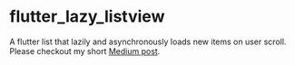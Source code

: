 # flutter_lazy_listview
A flutter list that lazily and asynchronously loads new items on user scroll. Please checkout my short [Medium post](https://medium.com/@archelangelo/flutter-load-contents-lazily-on-scroll-made-simple-c6817f94e5d0).

